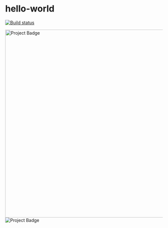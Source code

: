 # hello-world

[![Build status](https://ci.appveyor.com/api/projects/status/t7d1vump5a74d5gl/branch/master?svg=true)](https://ci.appveyor.com/project/gnebieqarnot/hello-world/branch/master)


<img src="https://ci.appveyor.com/api/projects/status/t7d1vump5a74d5gl/branch/master?svg=true" alt="Project Badge" width="600">


<img src="https://ci.appveyor.com/api/projects/status/t7d1vump5a74d5gl?svg=true&passingText=master%20-%20OK" alt="Project Badge">

